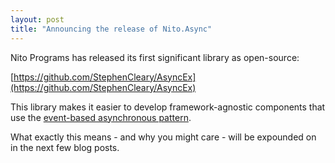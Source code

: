 ```yaml
---
layout: post
title: "Announcing the release of Nito.Async"
---
```


Nito Programs has released its first significant library as open-source:  

  [https://github.com/StephenCleary/AsyncEx](https://github.com/StephenCleary/AsyncEx)

This library makes it easier to develop framework-agnostic components that use the [event-based asynchronous pattern](http://msdn.microsoft.com/en-us/library/wewwczdw.aspx?WT.mc_id=DT-MVP-5000058).

What exactly this means - and why you might care - will be expounded on in the next few blog posts.

